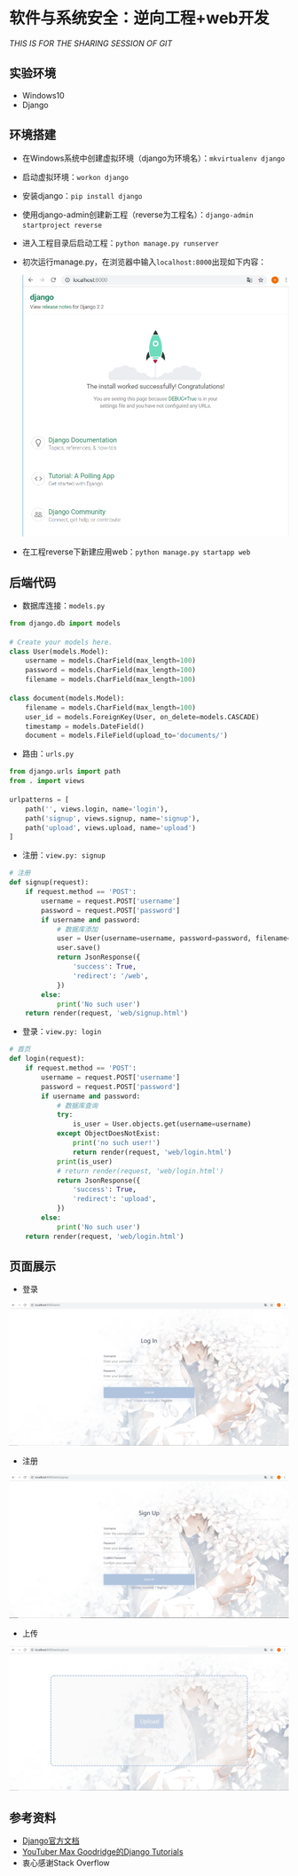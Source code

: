 # 软件与系统安全：逆向工程+web开发

*THIS IS FOR THE SHARING SESSION OF GIT*

## 实验环境

- Windows10
- Django

## 环境搭建

- 在Windows系统中创建虚拟环境（django为环境名）：`mkvirtualenv django`

- 启动虚拟环境：`workon django`

- 安装django：`pip install django`

- 使用django-admin创建新工程（reverse为工程名）：`django-admin startproject reverse`

- 进入工程目录后启动工程：`python manage.py runserver`

- 初次运行manage.py，在浏览器中输入`localhost:8000`出现如下内容：

  ![](images/firstrun.png)

- 在工程reverse下新建应用web：`python manage.py startapp web`

## 后端代码

- 数据库连接：`models.py`

```python
from django.db import models

# Create your models here.
class User(models.Model):
    username = models.CharField(max_length=100)
    password = models.CharField(max_length=100)
    filename = models.CharField(max_length=100)

class document(models.Model):
    filename = models.CharField(max_length=100)
    user_id = models.ForeignKey(User, on_delete=models.CASCADE)
    timestamp = models.DateField()
    document = models.FileField(upload_to='documents/')
```

- 路由：`urls.py`

```python
from django.urls import path
from . import views

urlpatterns = [
    path('', views.login, name='login'),
    path('signup', views.signup, name='signup'),
    path('upload', views.upload, name='upload')
]
```

- 注册：`view.py: signup`

```python
# 注册
def signup(request):
    if request.method == 'POST':
        username = request.POST['username']
        password = request.POST['password']
        if username and password:
            # 数据库添加
            user = User(username=username, password=password, filename='')
            user.save()
            return JsonResponse({
                'success': True,
                'redirect': '/web',
            })
        else:
            print('No such user')
    return render(request, 'web/signup.html')
```

- 登录：`view.py: login`

```python
# 首页
def login(request):
    if request.method == 'POST':
        username = request.POST['username']
        password = request.POST['password']
        if username and password:
            # 数据库查询
            try:
                is_user = User.objects.get(username=username)
            except ObjectDoesNotExist:
                print('no such user!')
                return render(request, 'web/login.html')
            print(is_user)
            # return render(request, 'web/login.html')
            return JsonResponse({
                'success': True,
                'redirect': 'upload',
            })
        else:
            print('No such user')
    return render(request, 'web/login.html')
```



## 页面展示

- 登录

![](images/login.png)

- 注册

![](images/signup.png)

- 上传

![](images/upload.png)



## 参考资料

- [Django官方文档](https://docs.djangoproject.com/zh-hans/2.2/)
- [YouTuber Max Goodridge的Django Tutorials](https://www.youtube.com/playlist?list=PLw02n0FEB3E3VSHjyYMcFadtQORvl1Ssj)
- 衷心感谢Stack Overflow